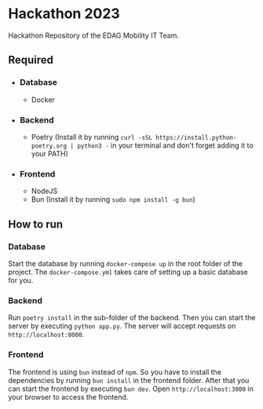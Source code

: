 # Hackathon 2023

Hackathon Repository of the EDAG Mobility IT Team.

## Required 
- ### Database
    - Docker
- ### Backend
  - Poetry (Install it by running ```curl -sSL https://install.python-poetry.org | python3 -``` in your terminal and don't forget adding it to your PATH)
- ### Frontend
  - NodeJS
  - Bun (Install it by running ```sudo npm install -g bun```)

## How to run
### Database
Start the database by running ```docker-compose up``` in the root folder of the project. The ```docker-compose.yml``` takes care of setting up a basic database for you.

### Backend
Run ```poetry install``` in the sub-folder of the backend. Then you can start the server by executing ```python app.py```.
The server will accept requests on ```http://localhost:8000```.

### Frontend
The frontend is using ```bun``` instead of ```npm```. So you have to install the dependencies by running ```bun install``` in the frontend folder.
After that you can start the frontend by executing ```bun dev```. 
Open ```http://localhost:3000``` in your browser to access the frontend.